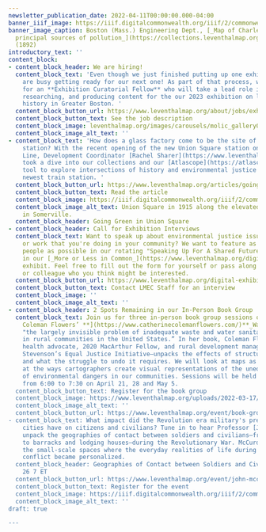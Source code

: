 ```yaml
---
newsletter_publication_date: 2022-04-11T00:00:00.000-04:00
banner_iiif_image: https://iiif.digitalcommonwealth.org/iiif/2/commonwealth:3f463574k/4554,3588,3228,1098/1200,/0/default.jpg
banner_image_caption: Boston (Mass.) Engineering Dept., [_Map of Charles River showing
  principal sources of pollution_](https://collections.leventhalmap.org/search/commonwealth:3f4635739)
  (1892)
introductory_text: ''
content_block:
- content_block_header: We are hiring!
  content_block_text: 'Even though we just finished putting up one exhibition, we
    are busy getting ready for our next one! As part of that process, we are hiring
    for an **Exhibition Curatorial Fellow** who will take a lead role in planning,
    researching, and producing content for the our 2023 exhibition on local-scale
    history in Greater Boston. '
  content_block_button_url: https://www.leventhalmap.org/about/jobs/exhibition-curatorial-fellow/
  content_block_button_text: See the job description
  content_block_image: leventhalmap.org/images/carousels/molic_gallery01.jpg
  content_block_image_alt_text: ''
- content_block_text: 'How does a glass factory come to be the site of a new train
    station? With the recent opening of the new Union Square station on the MBTA Green
    Line, Development Coordinator [Rachel Sharer](https://www.leventhalmap.org/about/people/rachel-sharer/)
    took a dive into our collections and our [Atlascope](https://atlascope.leventhalmap.org/)
    tool to explore intersections of history and environmental justice around Somerville''s
    newest train station. '
  content_block_button_url: https://www.leventhalmap.org/articles/going-green-in-union-square/
  content_block_button_text: Read the article
  content_block_image: https://iiif.digitalcommonwealth.org/iiif/2/commonwealth:jd475d72b/7274,1555,2150,1396/full/0/default.jpg
  content_block_image_alt_text: Union Square in 1915 along the elevated rail lines
    in Somerville.
  content_block_header: Going Green in Union Square
- content_block_header: Call for Exhibition Interviews
  content_block_text: Want to speak up about environmental justice issues in Boston
    or work that you're doing in your community? We want to feature as many different
    people as possible in our rotating "Speaking Up For A Shared Future" visual display
    in our [_More or Less in Common_](https://www.leventhalmap.org/digital-exhibitions/more-or-less-in-common/)
    exhibit. Feel free to fill out the form for yourself or pass along to a friend
    or colleague who you think might be interested.
  content_block_button_url: https://www.leventhalmap.org/digital-exhibitions/more-or-less-in-common/topics/speaking-up-shared-future/
  content_block_button_text: Contact LMEC Staff for an interview
  content_block_image: ''
  content_block_image_alt_text: ''
- content_block_header: 2 Spots Remaining in our In-Person Book Group
  content_block_text: Join us for three in-person book group sessions on [**Catherine
    Coleman Flowers’ **](https://www.catherinecolemanflowers.com/)**_Waste_**, exploring
    "the largely invisible problem of inadequate waste and water sanitation infrastructure
    in rural communities in the United States.” In her book, Coleman Flowers—environmental
    health advocate, 2020 MacArthur Fellow, and rural development manager for Bryan
    Stevenson’s Equal Justice Initiative—unpacks the effects of structural poverty
    and what the struggle to undo it requires. We will look at maps as we read, looking
    at the ways cartographers create visual representations of the unequal burdens
    of environmental dangers in our communities. Sessions will be held on Thursdays
    from 6:00 to 7:30 on April 21, 28 and May 5.
  content_block_button_text: Register for the book group
  content_block_image: https://www.leventhalmap.org/uploads/2022-03-17/waste.jpeg
  content_block_image_alt_text: ''
  content_block_button_url: https://www.leventhalmap.org/event/book-group-on-waste-by-catherine-coleman-flowers/
- content_block_text: What impact did the Revolution era military's presence in American
    cities have on citizens and civilians? Tune in to hear Professor [John McCurdy](https://www.emich.edu/history-philosophy/history/faculty/j-mccurdy.php)
    unpack the geographies of contact between soldiers and civilians—from urban squares
    to barracks and lodging houses—during the Revolutionary War. McCurdy’s work examines
    the small-scale spaces where the everyday realities of life during an imperial
    conflict became personalized.
  content_block_header: Geographies of Contact between Soldiers and Civilians, Apr
    26 7 ET
  content_block_button_url: https://www.leventhalmap.org/event/john-mccurdy-on-geographies-of-contact-between-soldiers-and-civilians/
  content_block_button_text: Register for the event
  content_block_image: https://iiif.digitalcommonwealth.org/iiif/2/commonwealth:p8418t52w/325,226,2369,2201/full/0/default.jpg
  content_block_image_alt_text: ''
draft: true

---
```

